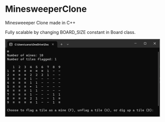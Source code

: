 # MinesweeperClone
Minesweeeper Clone made in C++

Fully scalable by changing BOARD_SIZE constant in Board class.

![screenshot](https://github.com/MrCars0n/MinesweeperClone/blob/main/Screenshot.png?raw=true)
